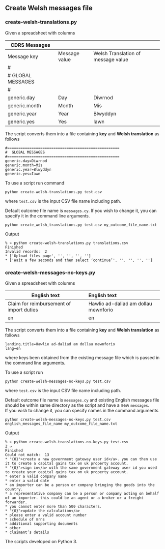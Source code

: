 ## Create Welsh messages file

### create-welsh-translations.py

Given a spreadsheet with columns

| CDRS Messages                    |                          |                                    |
|----------------------------------|:-------------------------|:-----------------------------------|
|Message key                       | Message value            | Welsh Translation of message value |
|#                                 |                          |                                    |
|#  GLOBAL MESSAGES                |                          |                                    |
|#                                 |                          |                                    |
|generic.day                       | Day                      | Diwrnod                            |
|generic.month                     | Month                    | Mis                                |
|generic.year                      | Year                     | Blwyddyn                           |
|generic.yes                       | Yes                      | Iawn                               |

The script converts them into a file containing **key** and **Welsh translation** as follows
```
#===================================================
#  GLOBAL MESSAGES
#===================================================
generic.day=Diwrnod
generic.month=Mis
generic.year=Blwyddyn
generic.yes=Iawn
```
To use a script run command
```
python create-welsh-translations.py test.csv
```
where `test.csv` is the input CSV file name including path.   
 
Default outcome file name is `messages.cy`. If you wish to change it, you can specify it in the command line arguments.
```
python create_welsh_translations.py test.csv my_outcome_file_name.txt
```
Output
```
% » python create-welsh-translations.py translations.csv
Finished
Invalid records:  2
* ['Upload files page', '', '', '', '']
* ['Wait a few seconds and then select ‘continue’', '', '', '', '']
```

### create-welsh-messages-no-keys.py
Given a spreadsheet with columns

| English text                            | English text                         |
|-----------------------------------------|:-------------------------------------|
|Claim for reimbursement of import duties | Hawlio ad-daliad am dollau mewnforio |
|en              | en                     |                                      |
The script converts them into a file containing **key** and **Welsh translation** as follows
```
landing.title=Hawlio ad-daliad am dollau mewnforio
lang=en
```
where keys been obtained from the existing message file which is passed in the command line arguments.   

To use a script run
```
python create-welsh-messages-no-keys.py test.csv
```
where `test.csv` is the input CSV file name including path.

Default outcome file name is `messages.cy` and existing English messages file should be within same directory as the script and have a new `messages`.    
If you wish to change it, you can specify names in the command arguments.
```
python create-welsh-messages-no-keys.py test.csv english_messages_file_name my_outcome_file_name.txt
```
 
Output
```
% » python create-welsh-translations-no-keys.py test.csv                                                                                2 ↵
Finished
Could not match:  13
* "{0}">create a new government gateway user id</a>. you can then use it to create a capital gains tax on uk property account.
* "{0}">sign in</a> with the same government gateway user id you used to create your capital gains tax on uk property account.
* enter a valid company name
* enter a valid date
* an importer can be a person or company bringing the goods into the country.
* a representative company can be a person or company acting on behalf of an importer. this could be an agent or a broker or a freight forwarder.
* you cannot enter more than 500 characters.
* "{0}">update the calculation</a>
* please enter a valid account number
* schedule of mrns
* additional supporting documents
* other
* claimant’s details
```

The scripts developed on Python 3.
